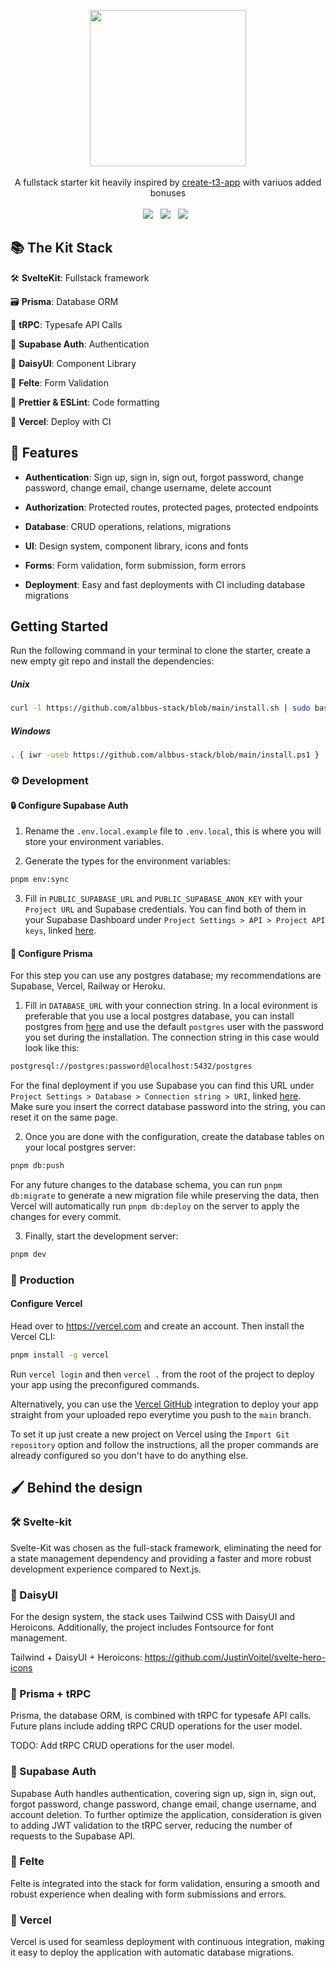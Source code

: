 <p align="center"> 
     <img src="https://svgshare.com/i/vcw.svg" height="250"/> 
     </br> </br> 
     A fullstack starter kit heavily inspired by <a href="https://create.t3.gg/">create-t3-app</a> with variuos added bonuses 
     </br> </br> 
     <img src="https://img.shields.io/badge/TypeScript-007ACC?style=for-the-badge&logo=typescript&logoColor=white"/>&nbsp;&nbsp; 
     <img src="https://img.shields.io/badge/Supabase-2A9D69?style=for-the-badge&logo=supabase&logoColor=white"/>&nbsp;&nbsp; 
     <img src="https://img.shields.io/badge/Vercel-000000?style=for-the-badge&logo=vercel&logoColor=white"/>&nbsp;&nbsp; 
 </p> 
  
 ## 📚 The Kit Stack 
  
 🛠️ **SvelteKit**: Fullstack framework 
  
 🗃️ **Prisma**: Database ORM 
  
 🧹 **tRPC**: Typesafe API Calls 
  
 🔐 **Supabase Auth**: Authentication 
  
 🎨 **DaisyUI**: Component Library 
  
 📝 **Felte**: Form Validation 
  
 📃 **Prettier & ESLint**: Code formatting 
  
 🤖 **Vercel**: Deploy with CI 
  
 ## 🔌 Features 
  
 - **Authentication**: Sign up, sign in, sign out, forgot password, change password, change email, change username, delete account 
  
 - **Authorization**: Protected routes, protected pages, protected endpoints 
  
 - **Database**: CRUD operations, relations, migrations 
  
 - **UI**: Design system, component library, icons and fonts 
  
 - **Forms**: Form validation, form submission, form errors 
  
 - **Deployment**: Easy and fast deployments with CI including database migrations 
  
 ## Getting Started 
  
 Run the following command in your terminal to clone the starter, create a new empty git repo and install the dependencies:

##### Unix
 
 ```bash
curl -l https://github.com/albbus-stack/blob/main/install.sh | sudo bash
```

##### Windows

 ```bash
. { iwr -useb https://github.com/albbus-stack/blob/main/install.ps1 } | iex; install
```
  
 ### ⚙️ Development 
  
 #### 🔒 Configure Supabase Auth 
  
 1. Rename the `.env.local.example` file to `.env.local`, this is where you will store your environment variables. 
  
 2. Generate the types for the environment variables: 
  
 ```bash 
 pnpm env:sync 
 ``` 
  
 3. Fill in `PUBLIC_SUPABASE_URL` and `PUBLIC_SUPABASE_ANON_KEY` with your `Project URL` and Supabase credentials. You can find both of them in your Supabase Dashboard under `Project Settings > API > Project API keys`, linked [here](https://supabase.com/dashboard/project/_/settings/api). 
  
 #### 🔋 Configure Prisma 
  
 For this step you can use any postgres database; my recommendations are Supabase, Vercel, Railway or Heroku. 
  
 1. Fill in `DATABASE_URL` with your connection string. In a local evironment is preferable that you use a local postgres database, you can install postgres from [here](https://www.postgresql.org/download/) and use the default `postgres` user with the password you set during the installation. The connection string in this case would look like this: 
  
 ```bash 
 postgresql://postgres:password@localhost:5432/postgres 
 ``` 
  
 For the final deployment if you use Supabase you can find this URL under `Project Settings > Database > Connection string > URI`, linked [here](https://supabase.com/dashboard/project/_/settings/database). Make sure you insert the correct database password into the string, you can reset it on the same page. 
  
 2. Once you are done with the configuration, create the database tables on your local postgres server: 
  
 ```bash 
 pnpm db:push 
 ``` 
  
 For any future changes to the database schema, you can run `pnpm db:migrate` to generate a new migration file while preserving the data, then Vercel will automatically run `pnpm db:deploy` on the server to apply the changes for every commit. 
  
 3. Finally, start the development server: 
  
 ```bash 
 pnpm dev 
 ``` 
  
 ### 🚀 Production 
  
 #### Configure Vercel 
  
 Head over to <https://vercel.com> and create an account. Then install the Vercel CLI: 
  
 ```bash 
 pnpm install -g vercel 
 ``` 
  
 Run `vercel login` and then `vercel .` from the root of the project to deploy your app using the preconfigured commands. 
  
 Alternatively, you can use the [Vercel GitHub](https://vercel.com/docs/git-integrations) integration to deploy your app straight from your uploaded repo everytime you push to the `main` branch. 
  
 To set it up just create a new project on Vercel using the `Import Git repository` option and follow the instructions, all the proper commands are already configured so you don't have to do anything else. 
  
 ## 🖌️ Behind the design 

 ### 🛠️ Svelte-kit

 Svelte-Kit was chosen as the full-stack framework, eliminating the need for a state management dependency and providing a faster and more robust development experience compared to Next.js.

 ### 🎨 DaisyUI

 For the design system, the stack uses Tailwind CSS with DaisyUI and Heroicons. Additionally, the project includes Fontsource for font management.

 Tailwind + DaisyUI + Heroicons: <https://github.com/JustinVoitel/svelte-hero-icons>

 ### 🧹 Prisma + tRPC

 Prisma, the database ORM, is combined with tRPC for typesafe API calls. Future plans include adding tRPC CRUD operations for the user model.

TODO: Add tRPC CRUD operations for the user model. 

 ### 🔐 Supabase Auth

 Supabase Auth handles authentication, covering sign up, sign in, sign out, forgot password, change password, change email, change username, and account deletion. To further optimize the application, consideration is given to adding JWT validation to the tRPC server, reducing the number of requests to the Supabase API.

 ### 📝 Felte

 Felte is integrated into the stack for form validation, ensuring a smooth and robust experience when dealing with form submissions and errors.

 ### 🤖 Vercel

 Vercel is used for seamless deployment with continuous integration, making it easy to deploy the application with automatic database migrations.


